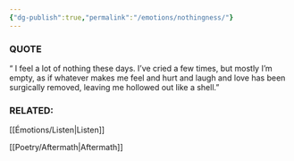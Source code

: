 ```yaml
---
{"dg-publish":true,"permalink":"/emotions/nothingness/"}
---
```


### QUOTE

“ I feel a lot of nothing these days. I’ve cried a few times, but mostly I’m empty, as if whatever makes me feel and hurt and laugh and love has been surgically removed, leaving me hollowed out like a shell.”

### RELATED:
[[Émotions/Listen\|Listen]]

[[Poetry/Aftermath\|Aftermath]]